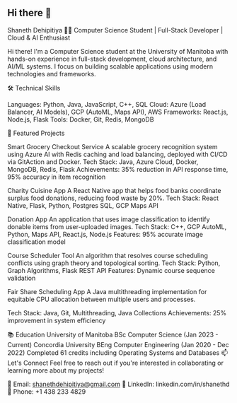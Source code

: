 ## Hi there 👋
Shaneth Dehipitiya
👨‍💻 Computer Science Student | Full-Stack Developer | Cloud & AI Enthusiast

Hi there! I'm a Computer Science student at the University of Manitoba with hands-on experience in full-stack development, cloud architecture, and AI/ML systems. I focus on building scalable applications using modern technologies and frameworks.

🛠️ Technical Skills

Languages: Python, Java, JavaScript, C++, SQL
Cloud: Azure (Load Balancer, AI Models), GCP (AutoML, Maps API), AWS
Frameworks: React.js, Node.js, Flask
Tools: Docker, Git, Redis, MongoDB

🚀 Featured Projects

Smart Grocery Checkout Service
A scalable grocery recognition system using Azure AI with Redis caching and load balancing, deployed with CI/CD via GitAction and Docker.
Tech Stack: Java, Azure Cloud, Docker, MongoDB, Redis, Flask
Achievements: 35% reduction in API response time, 95% accuracy in item recognition

Charity Cuisine App
A React Native app that helps food banks coordinate surplus food donations, reducing food waste by 20%.
Tech Stack: React Native, Flask, Python, Postgres SQL, GCP Maps API

Donation App
An application that uses image classification to identify donable items from user-uploaded images.
Tech Stack: C++, GCP AutoML, Python, Maps API, React.js, Node.js
Features: 95% accurate image classification model

Course Scheduler Tool
An algorithm that resolves course scheduling conflicts using graph theory and topological sorting.
Tech Stack: Python, Graph Algorithms, Flask REST API
Features: Dynamic course sequence validation

Fair Share Scheduling App
A Java multithreading implementation for equitable CPU allocation between multiple users and processes.

Tech Stack: Java, Git, Multithreading, Java Collections
Achievements: 25% improvement in system efficiency

📚 Education
University of Manitoba
BSc Computer Science (Jan 2023 - Current)
Concordia University
BEng Computer Engineering (Jan 2020 - Dec 2022)
Completed 61 credits including Operating Systems and Databases
📫 Let's Connect
Feel free to reach out if you're interested in collaborating or learning more about my projects!

📧 Email: shanethdehipitiya@gmail.com
🔗 LinkedIn: linkedin.com/in/shanethd
📱 Phone: +1 438 233 4829


<!--
**rApt3rr/rApt3rr** is a ✨ _special_ ✨ repository because its `README.md` (this file) appears on your GitHub profile.

Here are some ideas to get you started:

- 🔭 I’m currently working on ...
- 🌱 I’m currently learning ...
- 👯 I’m looking to collaborate on ...
- 🤔 I’m looking for help with ...
- 💬 Ask me about ...
- 📫 How to reach me: ...
- 😄 Pronouns: ...
- ⚡ Fun fact: ...
-->
